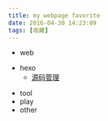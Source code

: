 ```yaml
---
title: my webpage favorite
date: 2016-04-30 14:23:09
tags: [收藏]
---
```


+ web
 - hexo
 	* [源码管理](http://chitanda.me/2015/06/18/hexo-sync-in-multiple-pc/)
+ tool
+ play
+ other